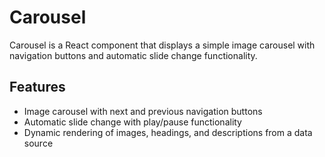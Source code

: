 # Carousel

Carousel is a React component that displays a simple image carousel with navigation buttons and automatic slide change functionality.

## Features

- Image carousel with next and previous navigation buttons
- Automatic slide change with play/pause functionality
- Dynamic rendering of images, headings, and descriptions from a data source
